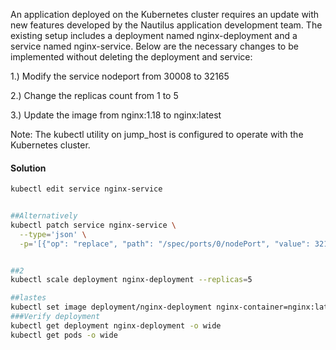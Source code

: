 An application deployed on the Kubernetes cluster requires an update with new features developed by the Nautilus application development team. The existing setup includes a deployment named nginx-deployment and a service named nginx-service. Below are the necessary changes to be implemented without deleting the deployment and service:


1.) Modify the service nodeport from 30008 to 32165

2.) Change the replicas count from 1 to 5

3.) Update the image from nginx:1.18 to nginx:latest

Note: The kubectl utility on jump_host is configured to operate with the Kubernetes cluster.


#### Solution
```bash
kubectl edit service nginx-service


##Alternatively
kubectl patch service nginx-service \
  --type='json' \
  -p='[{"op": "replace", "path": "/spec/ports/0/nodePort", "value": 32165}]'


##2
kubectl scale deployment nginx-deployment --replicas=5

##lastes
kubectl set image deployment/nginx-deployment nginx-container=nginx:latest
###Verify deployment
kubectl get deployment nginx-deployment -o wide
kubectl get pods -o wide

```

